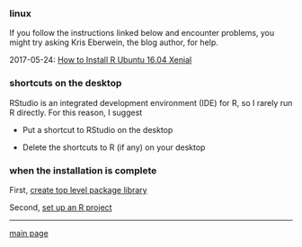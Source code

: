 ### linux

If you follow the instructions linked below and encounter problems, you might try asking Kris Eberwein, the blog author, for help.

2017-05-24: [How to Install R Ubuntu 16.04 Xenial](http://www.datascienceriot.com//r/install-ubuntu16/)

### shortcuts on the desktop

RStudio is an integrated development environment (IDE) for R, so I rarely run R directly. For this reason, I suggest

-   Put a shortcut to RStudio on the desktop

-   Delete the shortcuts to R (if any) on your desktop

### when the installation is complete

First, [create top level package library](setup_Renviron.md)

Second, [set up an R project](setup_R_project.md)

------------------------------------------------------------------------

[main page](../README.md)
